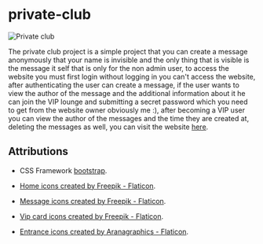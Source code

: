 # private-club

![Private club](https://user-images.githubusercontent.com/96872857/227736176-fe75b98d-ba12-4ba1-9479-0eed9a153600.png)

The private club project is a simple project that you can create a message anonymously that your name is invisible and the only thing that is visible is the message it self that is only for the non admin user, to access the website you must first login without logging in you can't access the website, after authenticating the user can create a message, if the user wants to view the author of the message and the additional information about it he can join the VIP lounge and submitting a secret password which you need to get from the website owner obviously me :), after becoming a VIP user you can view the author of the messages and the time they are created at, deleting the messages as well, you can visit the website <a href="">here</a>.


## Attributions  

- CSS Framework <a href="https://getbootstrap.com/" title="Bootstrap page">bootstrap</a>.

- <a href="https://www.flaticon.com/free-icons/home" title="home icons">Home icons created by Freepik - Flaticon</a>.

- <a href="https://www.flaticon.com/free-icons/message" title="message icons">Message icons created by Freepik - Flaticon</a>.

- <a href="https://www.flaticon.com/free-icons/vip-card" title="vip card icons">Vip card icons created by Freepik - Flaticon</a>.

- <a href="https://www.flaticon.com/free-icons/entrance" title="entrance icons">Entrance icons created by Aranagraphics - Flaticon</a>.
